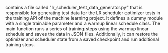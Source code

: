 contains a file called "lr_scheduler_test_data_generator.py" that is responsible for generating test data for the LR scheduler optimizer tests in the training API of the machine learning project. It defines a dummy module with a single trainable parameter and a warmup linear schedule class. The main function runs a series of training steps using the warmup linear schedule and saves the data in JSON files. Additionally, it can restore the optimizer and scheduler state from a saved checkpoint and run additional training steps.